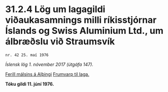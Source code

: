 # 31.2.4 Lög um lagagildi viðaukasamnings milli ríkisstjórnar Íslands og Swiss Aluminium Ltd., um álbræðslu við Straumsvík

`nr. 42 25. maí 1976`

_Íslensk lög 1. nóvember 2017 (útgáfa 147)._

[Ferill málsins á Alþingi](https://www.althingi.is/thingstorf/thingmalalistar-eftir-thingum/ferill/?ltg=97&mnr=113)
[Frumvarp til laga.](https://www.althingi.is/altext/97/s/pdf/0138.pdf)

**Tóku gildi 11. júní 1976.**

